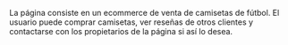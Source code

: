 La página consiste en un ecommerce de venta de camisetas de fútbol. El usuario puede comprar camisetas, ver reseñas de otros clientes y contactarse con los propietarios de la página si así lo desea.